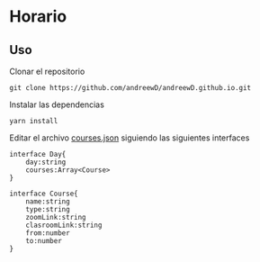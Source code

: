 # Horario

## Uso

Clonar el repositorio

```
git clone https://github.com/andreewD/andreewD.github.io.git
```

Instalar las dependencias

```
yarn install
```

Editar el archivo [courses.json](./src/data/courses.json) siguiendo las siguientes interfaces

```
interface Day{
    day:string
    courses:Array<Course>
}

interface Course{
    name:string
    type:string
    zoomLink:string
    clasroomLink:string
    from:number
    to:number
}
```
